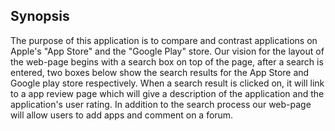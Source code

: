 
Synopsis
--------

The purpose of this application is to compare and contrast applications on Apple's "App Store" and the "Google Play" store. Our vision for the layout of the web-page begins with a search box on top of the page, after a 
search is entered, two boxes below show the search results for the App Store and Google play store respectively. When a search result is clicked on, it will link to a app review page which will give a description of the application and
the application's user rating. In addition to the search process our web-page will allow users to add apps and comment on a forum.